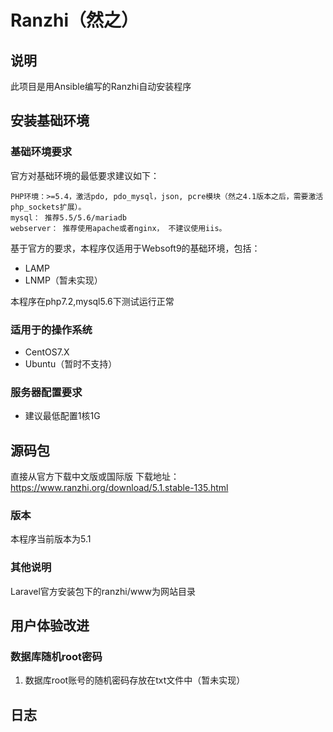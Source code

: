 # Ranzhi（然之）

## 说明
此项目是用Ansible编写的Ranzhi自动安装程序

## 安装基础环境

### 基础环境要求

官方对基础环境的最低要求建议如下：
~~~
PHP环境：>=5.4，激活pdo, pdo_mysql，json, pcre模块（然之4.1版本之后，需要激活php_sockets扩展）。
mysql： 推荐5.5/5.6/mariadb
webserver： 推荐使用apache或者nginx， 不建议使用iis。
~~~

基于官方的要求，本程序仅适用于Websoft9的基础环境，包括：

* LAMP
* LNMP（暂未实现）

本程序在php7.2,mysql5.6下测试运行正常

### 适用于的操作系统

* CentOS7.X
* Ubuntu（暂时不支持）

### 服务器配置要求

* 建议最低配置1核1G


## 源码包

直接从官方下载中文版或国际版
下载地址：https://www.ranzhi.org/download/5.1.stable-135.html

### 版本
本程序当前版本为5.1 

### 其他说明
Laravel官方安装包下的ranzhi/www为网站目录


## 用户体验改进

### 数据库随机root密码
1. 数据库root账号的随机密码存放在txt文件中（暂未实现） 


## 日志
